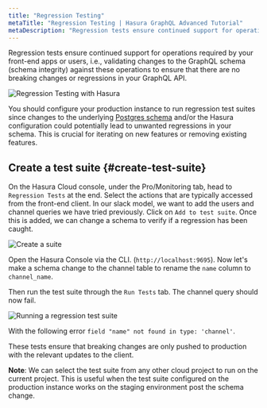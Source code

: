 ```yaml
---
title: "Regression Testing"
metaTitle: "Regression Testing | Hasura GraphQL Advanced Tutorial"
metaDescription: "Regression tests ensure continued support for operations required by your front-end apps or users."
---
```


Regression tests ensure continued support for operations required by your front-end apps or users, i.e., validating changes to the GraphQL schema (schema integrity) against these operations to ensure that there are no breaking changes or regressions in your GraphQL API.

![Regression Testing with Hasura](https://hasura.io/blog/content/images/2020/02/regression-testing-diagram-2.png)

You should configure your production instance to run regression test suites since changes to the underlying [Postgres schema](https://hasura.io/learn/database/postgresql/core-concepts/1-postgresql-schema/) and/or the Hasura configuration could potentially lead to unwanted regressions in your schema. This is crucial for iterating on new features or removing existing features.

## Create a test suite {#create-test-suite}

On the Hasura Cloud console, under the Pro/Monitoring tab, head to `Regression Tests` at the end. Select the actions that are typically accessed from the front-end client. In our slack model, we want to add the users and channel queries we have tried previously. Click on `Add to test suite`. Once this is added, we can change a schema to verify if a regression has been caught.

![Create a suite](https://graphql-engine-cdn.hasura.io/learn-hasura/assets/graphql-hasura-advanced/regression-test-suite.png)

Open the Hasura Console via the CLI. (`http://localhost:9695`). Now let's make a schema change to the channel table to rename the `name` column to `channel_name`.

Then run the test suite through the `Run Tests` tab. The channel query should now fail.

![Running a regression test suite](https://graphql-engine-cdn.hasura.io/learn-hasura/assets/graphql-hasura-advanced/regression-test-run.png)

With the following error `field "name" not found in type: 'channel'`.

These tests ensure that breaking changes are only pushed to production with the relevant updates to the client.

**Note**: We can select the test suite from any other cloud project to run on the current project. This is useful when the test suite configured on the production instance works on the staging environment post the schema change.
